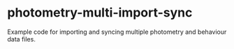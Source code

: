 # photometry-multi-import-sync
Example code for importing and syncing multiple photometry and behaviour data files.
